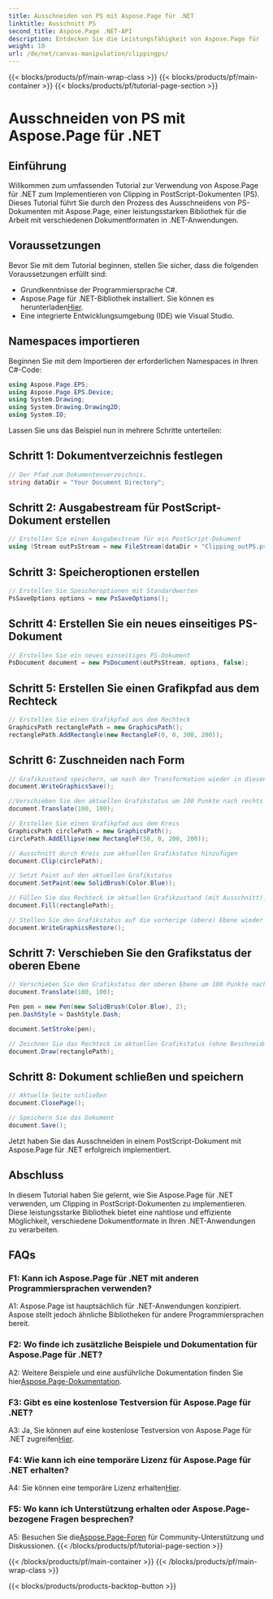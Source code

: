 ```yaml
---
title: Ausschneiden von PS mit Aspose.Page für .NET
linktitle: Ausschnitt PS
second_title: Aspose.Page .NET-API
description: Entdecken Sie die Leistungsfähigkeit von Aspose.Page für .NET in diesem Schritt-für-Schritt-Tutorial zum Ausschneiden von PostScript-Dokumenten. Erfahren Sie, wie Sie Ihre Fähigkeiten zur Dokumentenverarbeitung mühelos verbessern.
weight: 10
url: /de/net/canvas-manipulation/clippingps/
---
```


{{< blocks/products/pf/main-wrap-class >}}
{{< blocks/products/pf/main-container >}}
{{< blocks/products/pf/tutorial-page-section >}}

# Ausschneiden von PS mit Aspose.Page für .NET

## Einführung

Willkommen zum umfassenden Tutorial zur Verwendung von Aspose.Page für .NET zum Implementieren von Clipping in PostScript-Dokumenten (PS). Dieses Tutorial führt Sie durch den Prozess des Ausschneidens von PS-Dokumenten mit Aspose.Page, einer leistungsstarken Bibliothek für die Arbeit mit verschiedenen Dokumentformaten in .NET-Anwendungen.

## Voraussetzungen

Bevor Sie mit dem Tutorial beginnen, stellen Sie sicher, dass die folgenden Voraussetzungen erfüllt sind:

- Grundkenntnisse der Programmiersprache C#.
-  Aspose.Page für .NET-Bibliothek installiert. Sie können es herunterladen[Hier](https://releases.aspose.com/page/net/).
- Eine integrierte Entwicklungsumgebung (IDE) wie Visual Studio.

## Namespaces importieren

Beginnen Sie mit dem Importieren der erforderlichen Namespaces in Ihren C#-Code:

```csharp
using Aspose.Page.EPS;
using Aspose.Page.EPS.Device;
using System.Drawing;
using System.Drawing.Drawing2D;
using System.IO;
```

Lassen Sie uns das Beispiel nun in mehrere Schritte unterteilen:

## Schritt 1: Dokumentverzeichnis festlegen

```csharp
// Der Pfad zum Dokumentenverzeichnis.
string dataDir = "Your Document Directory";
```

## Schritt 2: Ausgabestream für PostScript-Dokument erstellen

```csharp
// Erstellen Sie einen Ausgabestream für ein PostScript-Dokument
using (Stream outPsStream = new FileStream(dataDir + "Clipping_outPS.ps", FileMode.Create))
```

## Schritt 3: Speicheroptionen erstellen

```csharp
// Erstellen Sie Speicheroptionen mit Standardwerten
PsSaveOptions options = new PsSaveOptions();
```

## Schritt 4: Erstellen Sie ein neues einseitiges PS-Dokument

```csharp
// Erstellen Sie ein neues einseitiges PS-Dokument
PsDocument document = new PsDocument(outPsStream, options, false);
```

## Schritt 5: Erstellen Sie einen Grafikpfad aus dem Rechteck

```csharp
// Erstellen Sie einen Grafikpfad aus dem Rechteck
GraphicsPath rectanglePath = new GraphicsPath();
rectanglePath.AddRectangle(new RectangleF(0, 0, 300, 200));
```

## Schritt 6: Zuschneiden nach Form

```csharp
// Grafikzustand speichern, um nach der Transformation wieder in diesen Zustand zurückzukehren
document.WriteGraphicsSave();

//Verschieben Sie den aktuellen Grafikstatus um 100 Punkte nach rechts und 100 Punkte nach unten.
document.Translate(100, 100);

// Erstellen Sie einen Grafikpfad aus dem Kreis
GraphicsPath circlePath = new GraphicsPath();
circlePath.AddEllipse(new RectangleF(50, 0, 200, 200));

// Ausschnitt durch Kreis zum aktuellen Grafikstatus hinzufügen
document.Clip(circlePath);

// Setzt Paint auf den aktuellen Grafikstatus
document.SetPaint(new SolidBrush(Color.Blue));

// Füllen Sie das Rechteck im aktuellen Grafikzustand (mit Ausschnitt).
document.Fill(rectanglePath);

// Stellen Sie den Grafikstatus auf die vorherige (obere) Ebene wieder her
document.WriteGraphicsRestore();
```

## Schritt 7: Verschieben Sie den Grafikstatus der oberen Ebene

```csharp
// Verschieben Sie den Grafikstatus der oberen Ebene um 100 Punkte nach rechts und 100 Punkte nach unten.
document.Translate(100, 100);

Pen pen = new Pen(new SolidBrush(Color.Blue), 2);
pen.DashStyle = DashStyle.Dash;

document.SetStroke(pen);

// Zeichnen Sie das Rechteck im aktuellen Grafikstatus (ohne Beschneidung) über dem beschnittenen Rechteck
document.Draw(rectanglePath);
```

## Schritt 8: Dokument schließen und speichern

```csharp
// Aktuelle Seite schließen
document.ClosePage();

// Speichern Sie das Dokument
document.Save();
```

Jetzt haben Sie das Ausschneiden in einem PostScript-Dokument mit Aspose.Page für .NET erfolgreich implementiert.

## Abschluss

In diesem Tutorial haben Sie gelernt, wie Sie Aspose.Page für .NET verwenden, um Clipping in PostScript-Dokumenten zu implementieren. Diese leistungsstarke Bibliothek bietet eine nahtlose und effiziente Möglichkeit, verschiedene Dokumentformate in Ihren .NET-Anwendungen zu verarbeiten.

## FAQs

### F1: Kann ich Aspose.Page für .NET mit anderen Programmiersprachen verwenden?

A1: Aspose.Page ist hauptsächlich für .NET-Anwendungen konzipiert. Aspose stellt jedoch ähnliche Bibliotheken für andere Programmiersprachen bereit.

### F2: Wo finde ich zusätzliche Beispiele und Dokumentation für Aspose.Page für .NET?

 A2: Weitere Beispiele und eine ausführliche Dokumentation finden Sie hier[Aspose.Page-Dokumentation](https://reference.aspose.com/page/net/).

### F3: Gibt es eine kostenlose Testversion für Aspose.Page für .NET?

 A3: Ja, Sie können auf eine kostenlose Testversion von Aspose.Page für .NET zugreifen[Hier](https://releases.aspose.com/).

### F4: Wie kann ich eine temporäre Lizenz für Aspose.Page für .NET erhalten?

 A4: Sie können eine temporäre Lizenz erhalten[Hier](https://purchase.aspose.com/temporary-license/).

### F5: Wo kann ich Unterstützung erhalten oder Aspose.Page-bezogene Fragen besprechen?

 A5: Besuchen Sie die[Aspose.Page-Foren](https://forum.aspose.com/c/page/39) für Community-Unterstützung und Diskussionen.
{{< /blocks/products/pf/tutorial-page-section >}}

{{< /blocks/products/pf/main-container >}}
{{< /blocks/products/pf/main-wrap-class >}}

{{< blocks/products/products-backtop-button >}}
